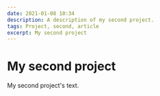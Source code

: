 ```yaml
---
date: 2021-01-08 10:34
description: A description of my second project.
tags: Project, second, article
excerpt: My second project
---
```

# My second project

My second project's text.
